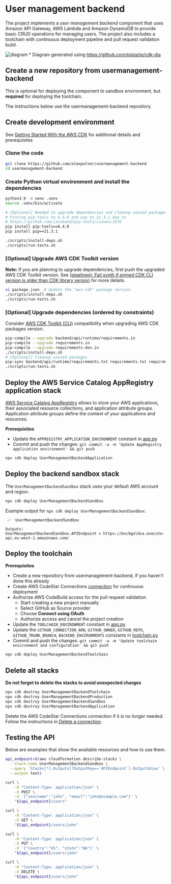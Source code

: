 # User management backend
The project implements a *user management backend* component that uses 
Amazon API Gateway, AWS Lambda and Amazon DynamoDB to provide basic 
CRUD operations for managing users. The project also includes a toolchain 
with continuous deployment pipeline and pull request validation build.

![diagram](https://user-images.githubusercontent.com/4362270/206841531-5e3b9238-055a-4b8d-9bf9-21c5e2285bca.png)
\* Diagram generated using https://github.com/pistazie/cdk-dia

## Create a new repository from usermanagement-backend
This is optional for deploying the component to sandbox environment, but 
**required** for deploying the toolchain.

The instructions below use the usermanagement-backend repository.

## Create development environment
See [Getting Started With the AWS CDK](https://docs.aws.amazon.com/cdk/latest/guide/getting_started.html)
for additional details and prerequisites

### Clone the code
```bash
git clone https://github.com/alexpulver/usermanagement-backend
cd usermanagement-backend
```

### Create Python virtual environment and install the dependencies
```bash
python3.9 -m venv .venv
source .venv/bin/activate

# [Optional] Needed to upgrade dependencies and cleanup unused packages
# Pinning pip-tools to 6.4.0 and pip to 21.3.1 due to
# https://github.com/jazzband/pip-tools/issues/1576
pip install pip-tools==6.4.0
pip install pip==21.3.1

./scripts/install-deps.sh
./scripts/run-tests.sh
```

### [Optional] Upgrade AWS CDK Toolkit version
**Note:** If you are planning to upgrade dependencies, first push the upgraded AWS CDK Toolkit version.
See [(pipelines): Fail synth if pinned CDK CLI version is older than CDK library version](https://github.com/aws/aws-cdk/issues/15519) 
for more details.

```bash
vi package.json  # Update the "aws-cdk" package version
./scripts/install-deps.sh
./scripts/run-tests.sh
```

### [Optional] Upgrade dependencies (ordered by constraints)
Consider [AWS CDK Toolkit (CLI)](https://docs.aws.amazon.com/cdk/latest/guide/reference.html#versioning) compatibility 
when upgrading AWS CDK packages version.

```bash
pip-compile --upgrade backend/api/runtime/requirements.in
pip-compile --upgrade requirements.in
pip-compile --upgrade requirements-dev.in
./scripts/install-deps.sh
# [Optional] Cleanup unused packages
pip-sync backend/api/runtime/requirements.txt requirements.txt requirements-dev.txt
./scripts/run-tests.sh
```

## Deploy the AWS Service Catalog AppRegistry application stack
[AWS Service Catalog AppRegistry](https://docs.aws.amazon.com/servicecatalog/latest/arguide/intro-app-registry.html)
allows to store your AWS applications, their associated resource collections, and 
application attribute groups. Application attribute groups define the context of 
your applications and resources.

**Prerequisites**
- Update the `APPREGISTRY_APPLICATION_ENVIRONMENT` constant in [app.py](app.py)
- Commit and push the changes: `git commit -a -m 'Update AppRegistry application environment' && git push`

```bash
npx cdk deploy UserManagementBackendApplication
```

## Deploy the backend sandbox stack
The `UserManagementBackendSandbox` stack uses your default AWS account and region. 

```bash
npx cdk deploy UserManagementBackendSandbox
```

Example output for `npx cdk deploy UserManagementBackendSandbox`:
```text
 ✅  UserManagementBackendSandbox

Outputs:
UserManagementBackendSandbox.APIEndpoint = https://bsc9goldsa.execute-api.eu-west-1.amazonaws.com/
```

## Deploy the toolchain

**Prerequisites**
- Create a new repository from usermanagement-backend, if you haven't done this already
- Create AWS CodeStar Connections [connection](https://docs.aws.amazon.com/dtconsole/latest/userguide/welcome-connections.html)
  for continuous deployment
- Authorize AWS CodeBuild access for the pull request validation
  - Start creating a new project manually
  - Select GitHub as Source provider
  - Choose **Connect using OAuth**
  - Authorize access and cancel the project creation
- Update the `TOOLCHAIN_ENVIRONMENT` constant in [app.py](app.py)
- Update the `GITHUB_CONNECTION_ARN`, `GITHUB_OWNER`, `GITHUB_REPO`, `GITHUB_TRUNK_BRANCH`,
  `BACKEND_ENVIRONMENTS` constants in [toolchain.py](toolchain.py)
- Commit and push the changes: `git commit -a -m 'Update toolchain environment and configuration' && git push`

```bash
npx cdk deploy UserManagementBackendToolchain
```

## Delete all stacks
**Do not forget to delete the stacks to avoid unexpected charges**
```bash
npx cdk destroy UserManagementBackendToolchain
npx cdk destroy UserManagementBackendProduction
npx cdk destroy UserManagementBackendSandbox
npx cdk destroy UserManagementBackendApplication
```

Delete the AWS CodeStar Connections connection if it is no longer needed. Follow the instructions
in [Delete a connection](https://docs.aws.amazon.com/dtconsole/latest/userguide/connections-delete.html).

## Testing the API
Below are examples that show the available resources and how to use them.

```bash
api_endpoint=$(aws cloudformation describe-stacks \
  --stack-name UserManagementBackendSandbox \
  --query 'Stacks[*].Outputs[?OutputKey==`APIEndpoint`].OutputValue' \
  --output text)

curl \
    -H "Content-Type: application/json" \
    -X POST \
    -d '{"username":"john", "email":"john@example.com"}' \
    "${api_endpoint}/users"

curl \
    -H "Content-Type: application/json" \
    -X GET \
    "${api_endpoint}/users/john"

curl \
    -H "Content-Type: application/json" \
    -X PUT \
    -d '{"country":"US", "state":"WA"}' \
    "${api_endpoint}/users/john"

curl \
    -H "Content-Type: application/json" \
    -X DELETE \
    "${api_endpoint}/users/john"
```
